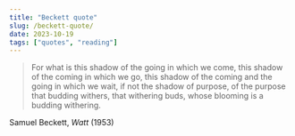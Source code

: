 ```yaml
---
title: "Beckett quote"
slug: /beckett-quote/
date: 2023-10-19
tags: ["quotes", "reading"]
---
```


> For what is this shadow of the going in which we come, this shadow of the
> coming in which we go, this shadow of the coming and the going in which we
> wait, if not the shadow of purpose, of the purpose that budding withers, that
> withering buds, whose blooming is a budding withering.

Samuel Beckett, _Watt_ (1953)
